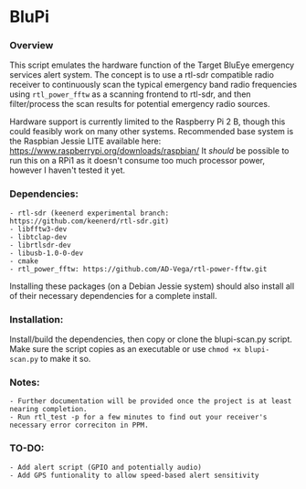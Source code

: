 # BluPi

### Overview

This script emulates the hardware function of the Target BluEye emergency services alert system. The concept is to use a rtl-sdr compatible radio receiver to continuously scan the typical emergency band radio frequencies using `rtl_power_fftw` as a scanning frontend to rtl-sdr, and then filter/process the scan results for potential emergency radio sources.

Hardware support is currently limited to the Raspberry Pi 2 B, though this could feasibly work on many other systems. Recommended base system is the Raspbian Jessie LITE available here: https://www.raspberrypi.org/downloads/raspbian/ It *should* be possible to run this on a RPi1 as it doesn't consume too much processor power, however I haven't tested it yet.

### Dependencies:
	- rtl-sdr (keenerd experimental branch: https://github.com/keenerd/rtl-sdr.git)
	- libfftw3-dev
	- libtclap-dev
	- librtlsdr-dev
	- libusb-1.0-0-dev
	- cmake
	- rtl_power_fftw: https://github.com/AD-Vega/rtl-power-fftw.git
Installing these packages (on a Debian Jessie system) should also install all of their necessary dependencies for a complete install.

### Installation:
Install/build the dependencies, then copy or clone the blupi-scan.py script. Make sure the script copies as an executable or use `chmod +x blupi-scan.py` to make it so.

### Notes:
	- Further documentation will be provided once the project is at least nearing completion.
	- Run rtl_test -p for a few minutes to find out your receiver's necessary error correciton in PPM.

### TO-DO:
	- Add alert script (GPIO and potentially audio)
	- Add GPS funtionality to allow speed-based alert sensitivity
